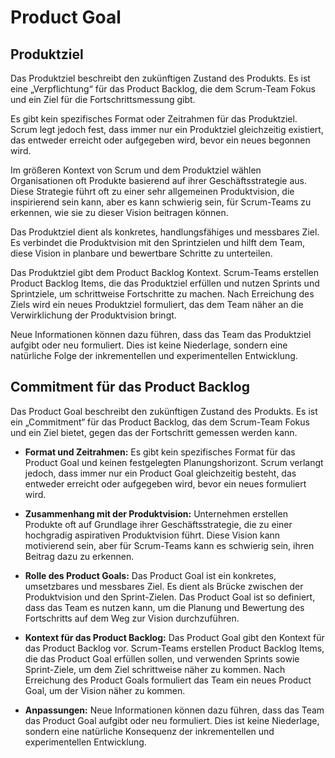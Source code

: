 # Product Goal

## **Produktziel**

Das Produktziel beschreibt den zukünftigen Zustand des Produkts. Es ist eine „Verpflichtung“ für das Product Backlog, die dem Scrum-Team Fokus und ein Ziel für die Fortschrittsmessung gibt.

Es gibt kein spezifisches Format oder Zeitrahmen für das Produktziel. Scrum legt jedoch fest, dass immer nur ein Produktziel gleichzeitig existiert, das entweder erreicht oder aufgegeben wird, bevor ein neues begonnen wird.

Im größeren Kontext von Scrum und dem Produktziel wählen Organisationen oft Produkte basierend auf ihrer Geschäftsstrategie aus. Diese Strategie führt oft zu einer sehr allgemeinen Produktvision, die inspirierend sein kann, aber es kann schwierig sein, für Scrum-Teams zu erkennen, wie sie zu dieser Vision beitragen können.

Das Produktziel dient als konkretes, handlungsfähiges und messbares Ziel. Es verbindet die Produktvision mit den Sprintzielen und hilft dem Team, diese Vision in planbare und bewertbare Schritte zu unterteilen.

Das Produktziel gibt dem Product Backlog Kontext. Scrum-Teams erstellen Product Backlog Items, die das Produktziel erfüllen und nutzen Sprints und Sprintziele, um schrittweise Fortschritte zu machen. Nach Erreichung des Ziels wird ein neues Produktziel formuliert, das dem Team näher an die Verwirklichung der Produktvision bringt.

Neue Informationen können dazu führen, dass das Team das Produktziel aufgibt oder neu formuliert. Dies ist keine Niederlage, sondern eine natürliche Folge der inkrementellen und experimentellen Entwicklung.


## Commitment für das Product Backlog
Das Product Goal beschreibt den zukünftigen Zustand des Produkts. Es ist ein „Commitment“ für das Product Backlog, das dem Scrum-Team Fokus und ein Ziel bietet, gegen das der Fortschritt gemessen werden kann.

- **Format und Zeitrahmen:** Es gibt kein spezifisches Format für das Product Goal und keinen festgelegten Planungshorizont. Scrum verlangt jedoch, dass immer nur ein Product Goal gleichzeitig besteht, das entweder erreicht oder aufgegeben wird, bevor ein neues formuliert wird.

- **Zusammenhang mit der Produktvision:** Unternehmen erstellen Produkte oft auf Grundlage ihrer Geschäftsstrategie, die zu einer hochgradig aspirativen Produktvision führt. Diese Vision kann motivierend sein, aber für Scrum-Teams kann es schwierig sein, ihren Beitrag dazu zu erkennen.

- **Rolle des Product Goals:** Das Product Goal ist ein konkretes, umsetzbares und messbares Ziel. Es dient als Brücke zwischen der Produktvision und den Sprint-Zielen. Das Product Goal ist so definiert, dass das Team es nutzen kann, um die Planung und Bewertung des Fortschritts auf dem Weg zur Vision durchzuführen.

- **Kontext für das Product Backlog:** Das Product Goal gibt den Kontext für das Product Backlog vor. Scrum-Teams erstellen Product Backlog Items, die das Product Goal erfüllen sollen, und verwenden Sprints sowie Sprint-Ziele, um dem Ziel schrittweise näher zu kommen. Nach Erreichung des Product Goals formuliert das Team ein neues Product Goal, um der Vision näher zu kommen.

- **Anpassungen:** Neue Informationen können dazu führen, dass das Team das Product Goal aufgibt oder neu formuliert. Dies ist keine Niederlage, sondern eine natürliche Konsequenz der inkrementellen und experimentellen Entwicklung.